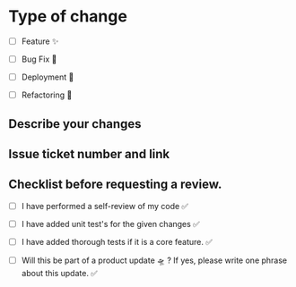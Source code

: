 # Type of change

- [ ] Feature :sparkles:		
- [ ] Bug Fix :bug: 
- [ ] Deployment :rocket:	
- [ ] Refactoring  :art:	 


## Describe your changes




## Issue ticket number and link





## Checklist before requesting a review.

- [ ] I have performed a self-review of my code :white_check_mark: 
- [ ] I have added  unit test's for the given changes :white_check_mark: 
- [ ] I have added thorough tests if it is a core feature. :white_check_mark: 
- [ ] Will this be part of a product update :flying_saucer:	 ? If yes, please write one phrase about this update. :white_check_mark: 

